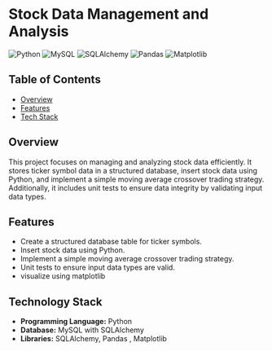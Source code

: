 # Stock Data Management and Analysis

![Python](https://img.shields.io/badge/Python-blue)
![MySQL](https://img.shields.io/badge/MySQL-orange)
![SQLAlchemy](https://img.shields.io/badge/SQLAlchemy-pink)
![Pandas](https://img.shields.io/badge/Pandas-green)
![Matplotlib](https://img.shields.io/badge/Matplotlib-darkyellow)

## Table of Contents
- [Overview](#overview)
- [Features](#features)
- [Tech Stack](#technology-stack)


## Overview
This project focuses on managing and analyzing stock data efficiently. It stores ticker symbol data in a structured database, insert stock data using Python, and implement a simple moving average crossover trading strategy. Additionally, it includes unit tests to ensure data integrity by validating input data types.

## Features
- Create a structured database table for ticker symbols.
- Insert stock data using Python.
- Implement a simple moving average crossover trading strategy.
- Unit tests to ensure input data types are valid.
- visualize using matplotlib

## Technology Stack
- **Programming Language:** Python
- **Database:** MySQL with SQLAlchemy 
- **Libraries:** SQLAlchemy, Pandas , Matplotlib
